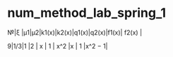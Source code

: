# num_method_lab_spring_1

№|ξ  |μ1|μ2|k1(x)|k2(x)|q1(x)|q2(x)|f1(x)| f2(x) |

9|1/3|1 |2 | x   | 1   | x^2 |x    | 1   |x^2 − 1|
